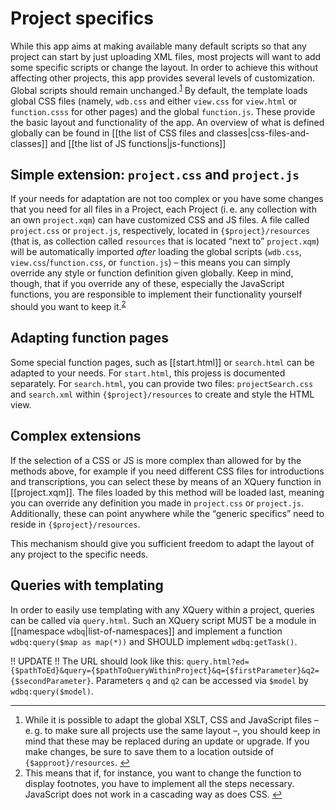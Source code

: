 # Project specifics
While this app aims at making available many default scripts so that any project can start by just uploading XML files, most projects will want to add some specific scripts or change the layout.
In order to achieve this without affecting other projects, this app provides several levels of customization.
Global scripts should remain unchanged.<sup id="a1">[1](#f1)</sup>
By default, the template loads global CSS files (namely, `wdb.css` and either `view.css` for `view.html` or
`function.csss` for other pages) and the global `function.js`.
These provide the basic layout and functionality of the app. An overview of what is defined globally can be found in [[the list of CSS files and classes|css-files-and-classes]] and [[the list of JS functions|js-functions]]

## Simple extension: `project.css` and `project.js`
If your needs for adaptation are not too complex or you have some changes that you need for all files in a Project, each
Project (i. e. any collection with an own `project.xqm`) can have customized CSS and JS files. A file called
`project.css` or `project.js`, respectively, located in `{$project}/resources` (that is, as collection called
`resources` that is located “next to” `project.xqm`) will be automatically imported _after_ loading the
global scripts (`wdb.css`, `view.css`/`function.css`, or `function.js`) – this means you can simply override any style
or function definition given globally. Keep in mind, though, that if you override any of these, especially the
JavaScript functions, you are responsible to implement their functionality yourself should you want to keep
it.<sup id="a2">[2](#f2)</sup>

## Adapting function pages
Some special function pages, such as [[start.html]] or `search.html` can be adapted to your needs. For `start.html`,
this projess is documented separately. For `search.html`, you can provide two files: `projectSearch.css` and
`search.xml` within `{$project}/resources` to create and style the HTML view.

## Complex extensions
If the selection of a CSS or JS is more complex than allowed for by the methods above, for example if you need different
CSS files for introductions and transcriptions, you can select these by means of an XQuery function in [[project.xqm]].
The files loaded by this method will be loaded last, meaning you can override any definition you made in `project.css`
or `project.js`. Additionally, these can point anywhere while the “generic specifics” need to reside in
`{$project}/resources`.

This mechanism should give you sufficient freedom to adapt the layout of any project to the specific needs.

## Queries with templating
In order to easily use templating with any XQuery within a project, queries can be called via `query.html`. Such an
XQuery script MUST be a module in [[namespace `wdbq`|list-of-namespaces]] and implement a function
`wdbq:query($map as map(*))` and SHOULD implement `wdbq:getTask()`.

!! UPDATE !!
The URL should look like this: `query.html?ed={$pathToEd}&query={$pathToQueryWithinProject}&q={$firstParameter}&q2={$secondParameter}`.
Parameters `q` and `q2` can be accessed via `$model` by `wdbq:query($model)`.

---

1. <a id="f1" />While it is possible to adapt the global XSLT, CSS and JavaScript files – e. g. to make sure all
projects use the same layout –, you should keep in mind that these may be replaced during an update or upgrade. If you
make changes, be sure to save them to a location outside of `{$approot}/resources`. [↩](#a1)
1. <a id="f2" />This means that if, for instance, you want to change the function to display footnotes, you have to
implement all the steps necessary. JavaScript does not work in a cascading way as does CSS. [↩](#a2)